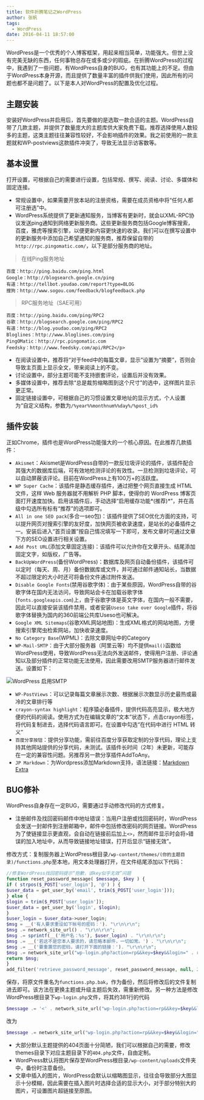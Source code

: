 ```yaml
---
title: 软件折腾笔记之WordPress
author: 张帆
tags:
  - WordPress
date: 2016-04-11 18:57:00
---
```


WordPress是一个优秀的个人博客框架，用起来相当简单，功能强大。但世上没有完美无缺的东西，任何事物总存在或多或少的瑕疵。在折腾WordPress的过程中，我遇到了一些问题，有WordPress自身的BUG，也有其功能上的不足。但由于WordPress本身开源，而且提供了数量丰富的插件供我们使用，因此所有的问题也都不是问题了。以下是本人对WordPress的配置及优化过程。

<!--more-->

## 主题安装

安装好WordPress并启用后，首先要做的是选取一款合适的主题。WordPress自带了几款主题，并提供了数量庞大的主题库供大家免费下载。推荐选择使用人数较多的主题，这类主题往往兼容性较好，不会影响插件的效果。我之前使用的一款主题就和WP-postviews这款插件冲突了，导致无法显示访客数等。

## 基本设置

打开设置，可根据自己的需要进行设置，包括常规、撰写、阅读、讨论、多媒体和固定连接。

- 常规设置中，如果需要开放本站的注册资格，需要在成员资格中将“任何人都可注册选”中。
- WordPress系统提供了更新通知服务，当博客有更新时，就会以XML-RPC协议发送ping通知到网络更新服务商。这些更新服务商包括Google博客搜索，百度，雅虎等搜索引擎，以便更新内容更快速的收录。我们可以在撰写设置中的更新服务中添加自己希望通知的服务商，推荐保留自带的`http://rpc.pingomatic.com/`，以下是部分服务商的地址。

 > 在线Ping服务地址

 ```
 百度：http://ping.baidu.com/ping.html
 Google：http://blogsearch.google.cn/ping
 有道：http://tellbot.youdao.com/report?type=BLOG
 搜狗：http://www.sogou.com/feedback/blogfeedback.php
 ```

 > RPC服务地址（SAE可用）

 ```
 百度：http://ping.baidu.com/ping/RPC2
 谷歌：http://blogsearch.google.com/ping/RPC2
 有道：http://blog.youdao.com/ping/RPC2
 Bloglines：http://www.bloglines.com/ping
 PingOMatic：http://rpc.pingomatic.com
 Feedsky：http://www.feedsky.com/api/RPC2</p>
 ```

- 在阅读设置中，推荐将“对于feed中的每篇文章，显示”设置为“摘要”，否则会导致主页面上显示全文，带来阅读上的不变。
- 讨论设置中，部分主题可能不支持嵌套评论，设置后并没有效果。
- 多媒体设置中，推荐去除“总是裁剪缩略图到这个尺寸”的选中，这样图片显示更正常。
- 固定链接设置中，可根据自己的习惯设置文章地址的显示方式，个人设置为“自定义结构，参数为`/%year%%monthnum%%day%/%post_id%`

## 插件安装

正如Chrome，插件也是WordPress功能强大的一个核心原因。在此推荐几款插件：

- `Akismet`：Akismet是WordPress自带的一款反垃圾评论的插件，该插件配合其强大的数据库后端，可有效地检测评论的有效性。一旦检测到垃圾评论，可以自动屏蔽该评论。目前在WordPress上有100万+的活跃度。
- `WP Super Cache`：该插件是静态缓存插件，通过把整个网页直接生成 HTML 文件，这样 Web 服务器就不用解析 PHP 脚本，使得你的 WordPress 博客页面打开速度加快。启用该插件后，手动选择“启用缓存功能*(推荐)*”，并在高级中勾选所有标有“推荐”的选项即可。
- `All in one SEO pack`(多合一seo包)：该插件提供了SEO优化方面的支持，可以提升网页对搜索引擎的友好度，加快网页被收录速度，是站长的必备插件之一。安装后进入“首页设置”按自己情况填写一下即可，发布文章时可通过文章下方的SEO设置进行相关设置。
- `Add Post URL`(添加文章固定连接)：该插件可以允许你在文章开头、结尾添加固定文字，如版权，广告等。
- `BackUpWordPress`(备份WordPress)：数据库及网页自动备份插件，该插件可以定时（每天、周、月）备份数据库或文件，并可通过邮件通知站长，当数据不超过限定的大小时还可将备份文件通过附件发送。
- `Disable Google Fonts`(禁用谷歌字体)：由于某些原因，WordPress自带的谷歌字体在国内无法访问，导致网站会卡在加载谷歌字体(`fonts.googleapis.com`)上，由于谷歌字体是英文字体，在国内一般不需要，因此可以直接安装该插件禁用，或者安装`Useso take over Google`插件，将谷歌字体替换为国内的360前端公共库Useso也可解决。
- `Google XML Sitemaps`(谷歌XML网站地图)：生成XML格式的网站地图，方便搜索引擎爬虫检索网站，加快收录速度。
- `No Category Base`(WPML)：去除文章网址中的Category
- `WP-Mail-SMTP`：由于大部分服务器（阿里云等）均不提供`mail()`函数给WordPress使用，导致WordPress无法向外发送邮件，使得用户注册、评论通知以及部分插件的正常功能无法使用，因此需要改用SMTP服务器进行邮件发送。设置如下：

 ![WordPress 启用SMTP](wordpress-smtp.png)

- `WP-PostViews`：可以记录每篇文章展示次数、根据展示次数显示历史最热或最冷的文章排行等
- `crayon-syntax highlight`：程序猿必备插件，提供代码高亮显示，极大地方便的代码的阅读。使用方式为在编辑文章的“文本”状态下，点击crayon标签，将代码复制进去，选择代码语言即可。在设置中勾选“在代码中进行 HTML 转义”
- `百度分享按钮`：提供分享功能，需前往百度分享获取定制的分享代码，理论上支持其他网站提供的分享代码，未测试。该插件长时间（2年）未更新，可能存在一定的兼容性问题。另推荐另一款分享插件AddToAny。
- `JP Markdown`：为Wordpress添加Markdown支持，语法链接：[Markdown Extra](https://en.support.WordPress.com/markdown-quick-reference/)

## BUG修补

WordPress自身存在一定BUG，需要通过手动修改代码的方式修复。

- 注册邮件及找回密码邮件中地址错误：当用户注册或找回密码时，WordPress会发送一封邮件到注册邮箱中，邮件中包括修改密码的网页链接。WordPress为了使链接显示更直观，会自动在链接前后加上`<>`，然而邮件显示时会将`>`错误的加入地址中，从而导致链接地址错误，打开后显示“链接无效”。

 修改方式：复制服务器上WordPress根目录`/wp-content/themes/(你的主题目录)/functions.php`至本地，用文本处理器打开，在文件结尾添加以下代码：

 ``` php
 //修复WordPress找回密码提示“抱歉，该key似乎无效”问题
 function reset_password_message( $message, $key ) {
 if ( strpos($_POST['user_login'], '@') ) {
 $user_data = get_user_by('email', trim($_POST['user_login']));
 } else {
 $login = trim($_POST['user_login']);
 $user_data = get_user_by('login', $login);
 }
 $user_login = $user_data->user_login;
 $msg = __('有人要求重设如下帐号的密码：'). "\r\n\r\n";
 $msg .= network_site_url() . "\r\n\r\n";
 $msg .= sprintf(__('用户名：%s'), $user_login) . "\r\n\r\n";
 $msg .= __('若这不是您本人要求的，请忽略本邮件，一切如常。') . "\r\n\r\n";
 $msg .= __('要重置您的密码，请打开下面的链接：'). "\r\n\r\n";
 $msg .= network_site_url("wp-login.php?action=rp&&key=$key&&login=" . rawurlencode($user_login), 'login') ;
 return $msg;
 }
 add_filter('retrieve_password_message', reset_password_message, null, 2);
 ```

 保存，将原文件重名为`functions.php.bak`，作为备份，然后将修改后的文件复制进去即可。该方法在更换主题或升级主题后失效，需重新修改。另一种方法是修改WordPress根目录下`wp-login.php`文件，将其约381行的代码

 ``` php
 $message .= '<' . network_site_url("wp-login.php?action=rp&&key=$key&&login=" . rawurlencode($user_login), 'login') . ">\r\n";
 ```

 改为

 ``` php
 $message .= network_site_url("wp-login.php?action=rp&&key=$key&&login=" . rawurlencode($user_login), 'login');
 ```

- 大部分默认主题提供的404页面十分简陋，我们可以根据自己的需要，修改themes目录下对应主题目录下的`404.php`文件，自由定制。
- WordPress默认将图片保存至WordPress根目录`/wp-content/uploads`文件夹中，备份时注意备份。
- 文章中插入的图片，WordPress会默认以缩略图显示，往往会导致部分大图显示十分模糊，因此需要在插入图片时选择合适的显示大小，对于部分特别大的图片，可设置图片超链接至原图。
